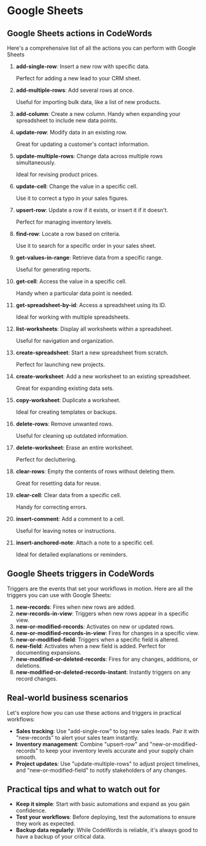 # Google Sheets

## Google Sheets actions in CodeWords

Here's a comprehensive list of all the actions you can perform with Google Sheets&#x20;

1.  **add-single-row**: Insert a new row with specific data.&#x20;

    Perfect for adding a new lead to your CRM sheet.
2.  **add-multiple-rows**: Add several rows at once.&#x20;

    Useful for importing bulk data, like a list of new products.
3. **add-column**: Create a new column. Handy when expanding your spreadsheet to include new data points.
4.  **update-row**: Modify data in an existing row.&#x20;

    Great for updating a customer's contact information.
5.  **update-multiple-rows**: Change data across multiple rows simultaneously.&#x20;

    Ideal for revising product prices.
6.  **update-cell**: Change the value in a specific cell.&#x20;

    Use it to correct a typo in your sales figures.
7.  **upsert-row**: Update a row if it exists, or insert it if it doesn't.&#x20;

    Perfect for managing inventory levels.
8.  **find-row**: Locate a row based on criteria.&#x20;

    Use it to search for a specific order in your sales sheet.
9.  **get-values-in-range**: Retrieve data from a specific range.&#x20;

    Useful for generating reports.
10. **get-cell**: Access the value in a specific cell.&#x20;

    Handy when a particular data point is needed.
11. **get-spreadsheet-by-id**: Access a spreadsheet using its ID.&#x20;

    Ideal for working with multiple spreadsheets.
12. **list-worksheets**: Display all worksheets within a spreadsheet.&#x20;

    Useful for navigation and organization.
13. **create-spreadsheet**: Start a new spreadsheet from scratch.&#x20;

    Perfect for launching new projects.
14. **create-worksheet**: Add a new worksheet to an existing spreadsheet.

    Great for expanding existing data sets.
15. **copy-worksheet**: Duplicate a worksheet.

    Ideal for creating templates or backups.
16. **delete-rows**: Remove unwanted rows.

    Useful for cleaning up outdated information.
17. **delete-worksheet**: Erase an entire worksheet.&#x20;

    Perfect for decluttering.
18. **clear-rows**: Empty the contents of rows without deleting them.

    Great for resetting data for reuse.
19. **clear-cell**: Clear data from a specific cell.&#x20;

    Handy for correcting errors.
20. **insert-comment**: Add a comment to a cell.&#x20;

    Useful for leaving notes or instructions.
21. **insert-anchored-note**: Attach a note to a specific cell.

    Ideal for detailed explanations or reminders.

## Google Sheets triggers in CodeWords

Triggers are the events that set your workflows in motion. Here are all the triggers you can use with Google Sheets:

1. **new-records**: Fires when new rows are added.&#x20;
2. **new-records-in-view**: Triggers when new rows appear in a specific view.
3. **new-or-modified-records**: Activates on new or updated rows.
4. **new-or-modified-records-in-view**: Fires for changes in a specific view.
5. **new-or-modified-field**: Triggers when a specific field is altered.
6. **new-field**: Activates when a new field is added. Perfect for documenting expansions.
7. **new-modified-or-deleted-records**: Fires for any changes, additions, or deletions.&#x20;
8. **new-modified-or-deleted-records-instant**: Instantly triggers on any record changes.

## Real-world business scenarios

Let's explore how you can use these actions and triggers in practical workflows:

* **Sales tracking**: Use "add-single-row" to log new sales leads. Pair it with "new-records" to alert your sales team instantly.
* **Inventory management**: Combine "upsert-row" and "new-or-modified-records" to keep your inventory levels accurate and your supply chain smooth.
* **Project updates**: Use "update-multiple-rows" to adjust project timelines, and "new-or-modified-field" to notify stakeholders of any changes.

## Practical tips and what to watch out for

* **Keep it simple**: Start with basic automations and expand as you gain confidence.
* **Test your workflows**: Before deploying, test the automations to ensure they work as expected.
* **Backup data regularly**: While CodeWords is reliable, it's always good to have a backup of your critical data.
